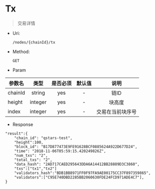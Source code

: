
# Tx
> 交易详情

* Uri:

   `/nodes/{chainId}/tx`

* Method:

    `GET`

* Param

| 参数名   |      类型      |是否必须|默认值|说明|
|----------|:-------------:|:-----:|:---:|:--:|
| chainId | string | yes | - | 链ID|
| height | integer | yes | - |块高度|
| index | integer | yes | - |交易在当前块序号|

* Response
```
"result":{
    "chain_id": "qstars-test",
    "height":100,
    "block_id": "B17D877473E9FE91628BCF0885624A922D677D24",
    "time": "2018-11-06T05:59:15.420249826Z",
    "num_txs": "2",
    "total_txs": "2",
    "data_hash": "2AD717CAED295643DDA6A14412BB28889D3C3860",
    "txs":["tx1","tx2"]
    "validators_hash":"BDB1BB8971FF0F97FA9AE00175CC37F897359865",
    "validators":["C95E740DBD2285BB2060630FDE24FCD971ADE4C7"],
}
```
